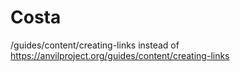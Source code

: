 # Costa
/guides/content/creating-links instead of https://anvilproject.org/guides/content/creating-links
